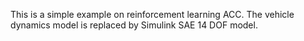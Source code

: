 This is a simple example on reinforcement learning ACC. The vehicle dynamics model is replaced by Simulink SAE 14 DOF model.

